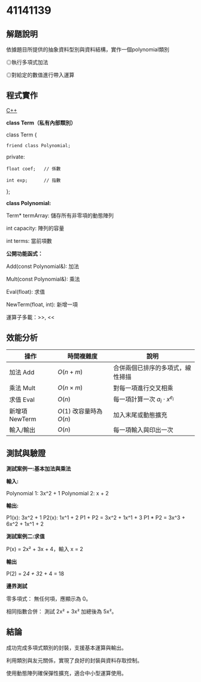 # 41141139
## 解題說明
依據題目所提供的抽象資料型別與資料結構，實作一個polynomial類別

◎執行多項式加法

◎對給定的數值進行帶入運算

## 程式實作

[C++](HW2實作)

**class Term（私有內部類別）**

class Term {
    
    friend class Polynomial;

private:
    
    float coef;   // 係數
   
    int exp;      // 指數

};

**class Polynomial:**

Term* termArray: 儲存所有非零項的動態陣列

int capacity: 陣列的容量

int terms: 當前項數

**公開功能函式：**

Add(const Polynomial&): 加法

Mult(const Polynomial&): 乘法

Eval(float): 求值

NewTerm(float, int): 新增一項

運算子多載：>>, <<

## 效能分析

| 操作          | 時間複雜度               | 說明                          |
| ----------- | ------------------- | --------------------------- |
| 加法 Add      | $O(n + m)$          | 合併兩個已排序的多項式，線性掃描            |
| 乘法 Mult     | $O(n \times m)$     | 對每一項進行交叉相乘                  |
| 求值 Eval     | $O(n)$              | 每一項計算一次 $a_i \cdot x^{e_i}$ |
| 新增項 NewTerm | $O(1)$ 改容量時為 $O(n)$ | 加入末尾或動態擴充                   |
| 輸入/輸出       | $O(n)$              | 每一項輸入與印出一次                  |

## 測試與驗證

**測試案例一:基本加法與乘法**

**輸入:**

Polynomial 1:  3x^2 + 1
Polynomial 2:  x + 2

**輸出:**

P1(x): 3x^2 + 1
P2(x): 1x^1 + 2
P1 + P2 = 3x^2 + 1x^1 + 3
P1 * P2 = 3x^3 + 6x^2 + 1x^1 + 2

**測試案例二:求值**

P(x) = 2x² + 3x + 4，輸入 x = 2

**輸出**

P(2) = 2*4 + 3*2 + 4 = 18

**邊界測試**

零多項式： 無任何項，應顯示為 0。

相同指數合併： 測試 2x² + 3x² 加總後為 5x²。

## 結論

成功完成多項式類別的封裝，支援基本運算與輸出。

利用類別與友元關係，實現了良好的封裝與資料存取控制。

使用動態陣列確保彈性擴充，適合中小型運算使用。
